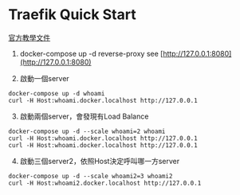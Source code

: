 # Traefik Quick Start
[官方教學文件](https://docs.traefik.io/#the-trfik-quickstart-using-docker)

1. docker-compose up -d reverse-proxy
see [http://127.0.0.1:8080](http://127.0.0.1:8080)

2. 啟動一個server
```
docker-compose up -d whoami
curl -H Host:whoami.docker.localhost http://127.0.0.1
```

3. 啟動兩個server，會發現有Load Balance
```
docker-compose up -d --scale whoami=2 whoami
curl -H Host:whoami.docker.localhost http://127.0.0.1
curl -H Host:whoami.docker.localhost http://127.0.0.1
```

4. 啟動三個server2，依照Host決定呼叫哪一方server
```
docker-compose up -d --scale whoami2=3 whoami2
curl -H Host:whoami2.docker.localhost http://127.0.0.1
```

